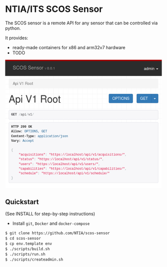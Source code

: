 NTIA/ITS SCOS Sensor
====================

The SCOS sensor is a remote API for any sensor that can be controlled via python.

It provides:
  - ready-made containers for x86 and arm32v7 hardware
  - TODO

![Browsable API Screenshot](docs/api_root.png)

Quickstart
----------

(See INSTALL for step-by-step instructions)

  - Install `git`, `Docker` and `docker-compose`

```bash
$ git clone https://github.com/NTIA/scos-sensor
$ cd scos-sensor
$ cp env.template env
$ ./scripts/build.sh
$ ./scripts/run.sh
$ ./scripts/createadmin.sh
```
